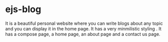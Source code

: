 # ejs-blog
It is a beautiful personal website where you can write blogs about any topic and you can display it in the home page.
It has a very minmilistic styling .
It has a compose page, a home page, an about page and a contact us page.
